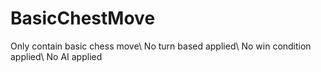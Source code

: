 # BasicChestMove
Only contain basic chess move\\
No turn based applied\\
No win condition applied\\
No AI applied
